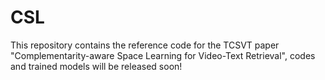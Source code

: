 # CSL
This repository contains the reference code for the TCSVT paper "Complementarity-aware Space Learning for Video-Text Retrieval", codes and trained models will be released soon!

